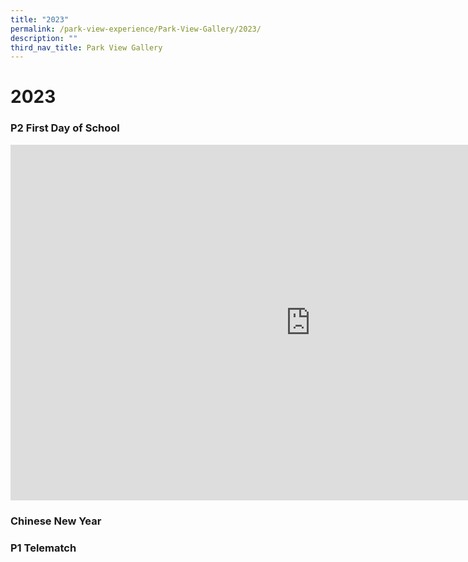 ```yaml
---
title: "2023"
permalink: /park-view-experience/Park-View-Gallery/2023/
description: ""
third_nav_title: Park View Gallery
---
```

# **2023**
### P2 First Day of School

<iframe allowfullscreen="true" height="569" width="960" frameborder="0" src="https://docs.google.com/presentation/d/e/2PACX-1vRsYKQuy1pTyn6vqmgeVqRs10o7HjSaN43QXX5ulJwEYYjUAqnT8r3v7uIQFU1cbygFgKuwnSDhDv9A/embed?start=false&amp;loop=false&amp;delayms=3000"></iframe>

### Chinese New Year



### P1 Telematch